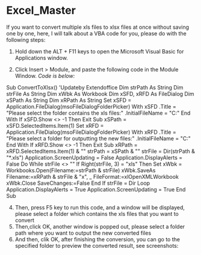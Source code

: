 # Excel_Master
If you want to convert multiple xls files to xlsx files at once without saving one by one, here, I will talk about a VBA code for you, please do with the following steps:

1. Hold down the ALT + F11 keys to open the Microsoft Visual Basic for Applications window.

2. Click Insert > Module, and paste the following code in the Module Window.
_Code is below:_

Sub ConvertToXlsx()
'Updateby Extendoffice
Dim strPath As String
Dim strFile As String
Dim xWbk As Workbook
Dim xSFD, xRFD As FileDialog
Dim xSPath As String
Dim xRPath As String
Set xSFD = Application.FileDialog(msoFileDialogFolderPicker)
With xSFD
.Title = "Please select the folder contains the xls files:"
.InitialFileName = "C:\"
End With
If xSFD.Show <> -1 Then Exit Sub
xSPath = xSFD.SelectedItems.Item(1)
Set xRFD = Application.FileDialog(msoFileDialogFolderPicker)
With xRFD
.Title = "Please select a folder for outputting the new files:"
.InitialFileName = "C:\"
End With
If xRFD.Show <> -1 Then Exit Sub
xRPath = xRFD.SelectedItems.Item(1) & "\"
strPath = xSPath & "\"
strFile = Dir(strPath & "*.xls")
Application.ScreenUpdating = False
Application.DisplayAlerts = False
Do While strFile <> ""
If Right(strFile, 3) = "xls" Then
Set xWbk = Workbooks.Open(Filename:=strPath & strFile)
xWbk.SaveAs Filename:=xRPath & strFile & "x", _
FileFormat:=xlOpenXMLWorkbook
xWbk.Close SaveChanges:=False
End If
strFile = Dir
Loop
Application.DisplayAlerts = True
Application.ScreenUpdating = True
End Sub

4. Then, press F5 key to run this code, and a window will be displayed, please select a folder which contains the xls files that you want to convert
5. Then,click OK, another window is popped out, please select a folder path where you want to output the new converted files
6. And then, clik OK, after finishing the conversion, you can go to the specified folder to preview the converted result, see screenshots:
